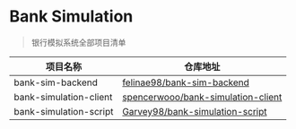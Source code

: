 # Bank Simulation

> 银行模拟系统全部项目清单

| 项目名称               | 仓库地址                                                                                                          |
|------------------------|-------------------------------------------------------------------------------------------------------------------|
| bank-sim-backend       | [felinae98/bank-sim-backend](https://github.com/felinae98/bank-sim-backend)                                       |
| bank-simulation-client | [spencerwooo/bank-simulation-client](https://github.com/spencerwooo/bank-simulation-client)                       |
| bank-simulation-script | [Garvey98/bank-simulation-script](https://github.com/Garvey98/bank-simulation/tree/master/bank-simulation-script) |
